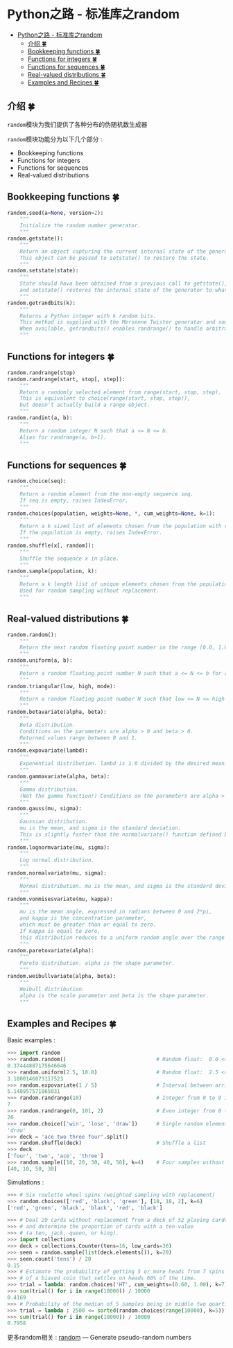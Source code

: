 # Python之路 - 标准库之random
<!-- TOC -->

- [Python之路 - 标准库之random](#python之路---标准库之random)
    - [介绍  🍀](#介绍--🍀)
    - [Bookkeeping functions  🍀](#bookkeeping-functions--🍀)
    - [Functions for integers  🍀](#functions-for-integers--🍀)
    - [Functions for sequences  🍀](#functions-for-sequences--🍀)
    - [Real-valued distributions  🍀](#real-valued-distributions--🍀)
    - [Examples and Recipes  🍀](#examples-and-recipes--🍀)

<!-- /TOC -->
## 介绍  🍀

`random`模块为我们提供了各种分布的伪随机数生成器

`random`模块功能分为以下几个部分 : 

- Bookkeeping functions
- Functions for integers
- Functions for sequences
- Real-valued distributions

## Bookkeeping functions  🍀

```python
random.seed(a=None, version=2):
    """
    Initialize the random number generator.
    """
random.getstate():
    """
    Return an object capturing the current internal state of the generator.
    This object can be passed to setstate() to restore the state.
    """
random.setstate(state):
    """
    State should hava been obtained from a previous call to getstate(),
    and setstate() restores the internal state of the generator to what it was at the time getstate() was called.
    """
random.getrandbits(k):
    """
    Returns a Python integer with k random bits.
    This method is supplied with the Mersenne Twister generator and some other generators may also provide it as an optional part of the API.
    When available, getrandbits() enables randrange() to handle arbitrarily large ranges.
    """
```

## Functions for integers  🍀

```python
random.randrange(stop)
random.randrange(start, stop[, step]):
    """
    Return a randomly selected element from range(start, stop, step).
    This is equivalent to choice(range(start, stop, step)),
    but doesn't actually build a range object.
    """
random.randint(a, b):
    """
    Return a random integer N such that a <= N <= b. 
    Alias for randrange(a, b+1).
    """
```

## Functions for sequences  🍀

```python
random.choice(seq):
    """
    Return a random element from the non-empty sequence seq. 
    If seq is empty, raises IndexError.
    """
random.choices(population, weights=None, *, cum_weights=None, k=1):
    """
    Return a k sized list of elements chosen from the population with replacement. 
    If the population is empty, raises IndexError.
    """
random.shuffle(x[, random]):
    """
    Shuffle the sequence x in place.
    """
random.sample(population, k):
    """
    Return a k length list of unique elements chosen from the population sequence or set. 
    Used for random sampling without replacement.
    """
```

## Real-valued distributions  🍀

```python
random.random():
    """
    Return the next random floating point number in the range [0.0, 1.0).
    """
random.uniform(a, b):
    """
    Return a random floating point number N such that a <= N <= b for a <= b and b <= N <= a for b < a.
    """
random.triangular(low, high, mode):
    """
    Return a random floating point number N such that low <= N <= high and with the specified mode between those bounds.
    """
random.betavariate(alpha, beta):
    """
    Beta distribution. 
    Conditions on the parameters are alpha > 0 and beta > 0. 
    Returned values range between 0 and 1.
    """
random.expovariate(lambd):
    """
    Exponential distribution. lambd is 1.0 divided by the desired mean. 
    """
random.gammavariate(alpha, beta):
    """
    Gamma distribution. 
    (Not the gamma function!) Conditions on the parameters are alpha > 0 and beta > 0.
    """
random.gauss(mu, sigma):
    """
    Gaussian distribution. 
    mu is the mean, and sigma is the standard deviation. 
    This is slightly faster than the normalvariate() function defined below.
    """
random.lognormvariate(mu, sigma):
    """
    Log normal distribution.
    """
random.normalvariate(mu, sigma):
    """
    Normal distribution. mu is the mean, and sigma is the standard deviation.
    """
random.vonmisesvariate(mu, kappa):
    """
    mu is the mean angle, expressed in radians between 0 and 2*pi, 
    and kappa is the concentration parameter, 
    which must be greater than or equal to zero. 
    If kappa is equal to zero, 
    this distribution reduces to a uniform random angle over the range 0 to 2*pi.     
    """
random.paretovariate(alpha):
    """
    Pareto distribution. alpha is the shape parameter.
    """
random.weibullvariate(alpha, beta):
    """
    Weibull distribution. 
    alpha is the scale parameter and beta is the shape parameter.
    """
```

## Examples and Recipes  🍀

Basic examples : 

```python
>>> import random
>>> random.random()                             # Random float:  0.0 <= x < 1.0
0.37444887175646646
>>> random.uniform(2.5, 10.0)                   # Random float:  2.5 <= x < 10.0
3.1800146073117523
>>> random.expovariate(1 / 5)                   # Interval between arrivals averaging 5 seconds
5.148957571865031
>>> random.randrange(10)                        # Integer from 0 to 9 inclusive
7
>>> random.randrange(0, 101, 2)                 # Even integer from 0 to 100 inclusive
26
>>> random.choice(['win', 'lose', 'draw'])      # Single random element from a sequence
'draw'
>>> deck = 'ace two three four'.split()
>>> random.shuffle(deck)                        # Shuffle a list
>>> deck
['four', 'two', 'ace', 'three']
>>> random.sample([10, 20, 30, 40, 50], k=4)    # Four samples without replacement
[40, 10, 50, 30]
```

Simulations :

```python
>>> # Six roulette wheel spins (weighted sampling with replacement)
>>> random.choices(['red', 'black', 'green'], [18, 18, 2], k=6)
['red', 'green', 'black', 'black', 'red', 'black']

>>> # Deal 20 cards without replacement from a deck of 52 playing cards
>>> # and determine the proportion of cards with a ten-value
>>> # (a ten, jack, queen, or king).
>>> import collections
>>> deck = collections.Counter(tens=16, low_cards=36)
>>> seen = random.sample(list(deck.elements()), k=20)
>>> seen.count('tens') / 20
0.15
>>> # Estimate the probability of getting 5 or more heads from 7 spins
>>> # of a biased coin that settles on heads 60% of the time.
>>> trial = lambda: random.choices('HT', cum_weights=(0.60, 1.00), k=7).count('H') >= 5
>>> sum(trial() for i in range(10000)) / 10000
0.4169
>>> # Probability of the median of 5 samples being in middle two quartiles
>>> trial = lambda : 2500 <= sorted(random.choices(range(10000), k=5))[2]  < 7500
>>> sum(trial() for i in range(10000)) / 10000
0.7958
```

更多random相关 : [random](https://docs.python.org/3/library/random.html?highlight=random#module-random) — Generate pseudo-random numbers